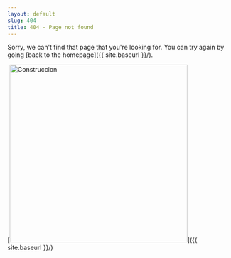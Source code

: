 ```yaml
---
layout: default
slug: 404
title: 404 - Page not found
---
```


Sorry, we can't find that page that you're looking for. You can try again by going [back to the homepage]({{ site.baseurl }}/).

[<img src="{{ site.baseurl }}/assets/images/404.jpg" alt="Construccion" style="width: 400px;"/>]({{ site.baseurl }}/)
